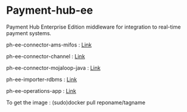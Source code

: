 # Payment-hub-ee
Payment Hub Enterprise Edition middleware for integration to real-time payment systems. 

ph-ee-connector-ams-mifos : [Link](https://hub.docker.com/layers/shanidkh/ph-ee/ph-ee-connector-ams-mifos/images/sha256-53cacd45e87d2e24e07143f73540e8aa40b31d9f52c6ee69ebffe7bd34bc8ca2?context=repo)

ph-ee-connector-channel : [Link](https://hub.docker.com/layers/shanidkh/ph-ee/ph-ee-connector-channel/images/sha256-34e6c6af08822fb852ba7a178be5ebc246f9b0159da9b937b1245b8b91ac863f?context=repo)

ph-ee-connector-mojaloop-java : [Link](https://hub.docker.com/layers/shanidkh/ph-ee/ph-ee-connector-mojaloop-java/images/sha256-5728e6cbf588fb566deeb95808e534b2269b2ced7177418fdb2739ecfe89d050?context=repo)

ph-ee-importer-rdbms : [Link](https://hub.docker.com/layers/shanidkh/ph-ee/ph-ee-importer-rdbms/images/sha256-efc1244ae4ed62ab45a4cb2da834fcb617b45f8ad8c7162af2a5954aa5b773b4?context=repo)

ph-ee-operations-app : [Link](https://hub.docker.com/layers/shanidkh/ph-ee/ph-ee-operations-app/images/sha256-025eec7cbe4ae5c7f9875efc11f75ab90704a6430c567829b15156de83a3698d?context=repo)

To get the image : (sudo)docker pull reponame/tagname


